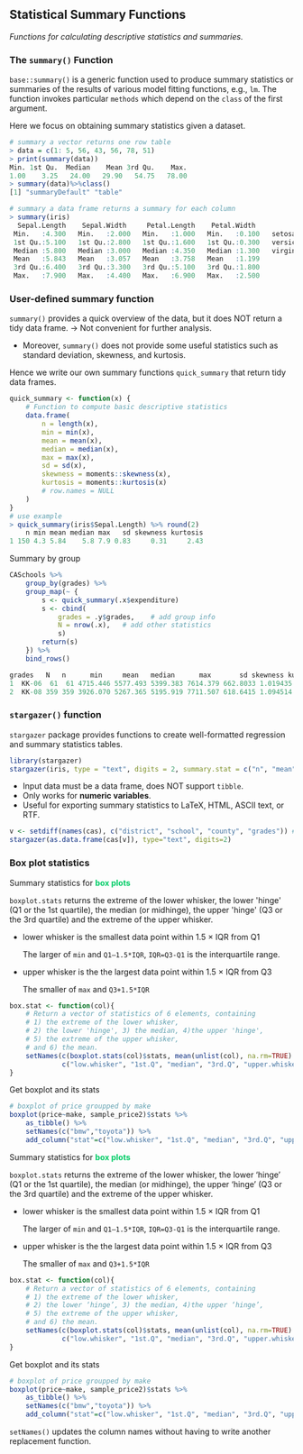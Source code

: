 
## Statistical Summary Functions

*Functions for calculating descriptive statistics and summaries.*

### The `summary()` Function

`base::summary()` is a generic function used to produce summary statistics or summaries of the results of various model fitting functions, e.g., `lm`. The function invokes particular `methods` which depend on the `class` of the first argument.

Here we focus on obtaining summary statistics given a dataset.

```r
# summary a vector returns one row table
> data = c(1: 5, 56, 43, 56, 78, 51)
> print(summary(data))
Min. 1st Qu.  Median    Mean 3rd Qu.    Max. 
1.00    3.25   24.00   29.90   54.75   78.00 
> summary(data)%>%class()
[1] "summaryDefault" "table"  

# summary a data frame returns a summary for each column
> summary(iris)
  Sepal.Length    Sepal.Width     Petal.Length    Petal.Width          Species  
 Min.   :4.300   Min.   :2.000   Min.   :1.000   Min.   :0.100   setosa    :50  
 1st Qu.:5.100   1st Qu.:2.800   1st Qu.:1.600   1st Qu.:0.300   versicolor:50  
 Median :5.800   Median :3.000   Median :4.350   Median :1.300   virginica :50  
 Mean   :5.843   Mean   :3.057   Mean   :3.758   Mean   :1.199                  
 3rd Qu.:6.400   3rd Qu.:3.300   3rd Qu.:5.100   3rd Qu.:1.800                  
 Max.   :7.900   Max.   :4.400   Max.   :6.900   Max.   :2.500 
```



### User-defined summary function

`summary()` provides a quick overview of the data, but it does NOT return a tidy data frame. → Not convenient for further analysis.

- Moreover, `summary()` does not provide some useful statistics such as standard deviation, skewness, and kurtosis.

Hence we write our own summary functions `quick_summary` that return tidy data frames.

```r
quick_summary <- function(x) {
    # Function to compute basic descriptive statistics
    data.frame(
        n = length(x),
        min = min(x),
        mean = mean(x),
        median = median(x),
        max = max(x),
        sd = sd(x),
        skewness = moments::skewness(x),
        kurtosis = moments::kurtosis(x)
        # row.names = NULL
    )
}
# use example
> quick_summary(iris$Sepal.Length) %>% round(2)
    n min mean median max   sd skewness kurtosis
1 150 4.3 5.84    5.8 7.9 0.83     0.31     2.43
```

Summary by group 

```r
CASchools %>%
    group_by(grades) %>%
    group_map(~ {
        s <- quick_summary(.x$expenditure)
        s <- cbind(
            grades = .y$grades,    # add group info
            N = nrow(.x),   # add other statistics
            s)
        return(s)
    }) %>%
    bind_rows()

grades   N   n      min     mean   median      max       sd skewness kurtosis
1  KK-06  61  61 4715.446 5577.493 5399.383 7614.379 662.8033 1.019435 3.309185
2  KK-08 359 359 3926.070 5267.365 5195.919 7711.507 618.6415 1.094514 5.284716
```


### `stargazer()` function

`stargazer` package provides functions to create well-formatted regression and summary statistics tables. 

```r
library(stargazer)
stargazer(iris, type = "text", digits = 2, summary.stat = c("n", "mean", "median", "sd", "min", "p25", "p75", "max"))
```

- Input data must be a data frame, does NOT support `tibble`.
- Only works for <span class="env-green">**numeric variables**</span>.
- Useful for exporting summary statistics to LaTeX, HTML, ASCII text, or RTF.

```r
v <- setdiff(names(cas), c("district", "school", "county", "grades")) # exclude non-numeric variables
stargazer(as.data.frame(cas[v]), type="text", digits=2)
```


### Box plot statistics

Summary statistics for <span style='color:#00CC66'>**box plots**</span>

`boxplot.stats` returns the extreme of the lower whisker, the lower 'hinge' (Q1 or the 1st quartile), the median (or midhinge), the upper 'hinge' (Q3 or the 3rd quartile) and the extreme of the upper whisker.

- lower whisker is the smallest data point within 1.5 × IQR from Q1

  The larger of `min` and  `Q1–1.5*IQR`, `IQR=Q3-Q1` is the interquartile range.

- upper whisker is the the largest data point within 1.5 × IQR from Q3

  The smaller of `max` and `Q3+1.5*IQR`

```R
box.stat <- function(col){
    # Return a vector of statistics of 6 elements, containing 
    # 1) the extreme of the lower whisker, 
    # 2) the lower 'hinge', 3) the median, 4)the upper 'hinge', 
    # 5) the extreme of the upper whisker,
    # and 6) the mean.
    setNames(c(boxplot.stats(col)$stats, mean(unlist(col), na.rm=TRUE) ),
             c("low.whisker", "1st.Q", "median", "3rd.Q", "upper.whisker", "mean") )
}
```

Get boxplot and its stats

```r
# boxplot of price groupped by make
boxplot(price~make, sample_price2)$stats %>% 
    as_tibble() %>% 
    setNames(c("bmw","toyota")) %>% 
    add_column("stat"=c("low.whisker", "1st.Q", "median", "3rd.Q", "upper.whisker"), .before=1)
```



Summary statistics for <span style='color:#00CC66'>**box plots**</span>

`boxplot.stats` returns the extreme of the lower whisker, the lower ‘hinge’ (Q1 or the 1st quartile), the median (or midhinge), the upper ‘hinge’ (Q3 or the 3rd quartile) and the extreme of the upper whisker.

- lower whisker is the smallest data point within 1.5 × IQR from Q1

  The larger of `min` and  `Q1–1.5*IQR`, `IQR=Q3-Q1` is the interquartile range.

- upper whisker is the the largest data point within 1.5 × IQR from Q3

  The smaller of `max` and `Q3+1.5*IQR`

```R
box.stat <- function(col){
    # Return a vector of statistics of 6 elements, containing 
    # 1) the extreme of the lower whisker, 
    # 2) the lower ‘hinge’, 3) the median, 4)the upper ‘hinge’, 
    # 5) the extreme of the upper whisker,
    # and 6) the mean.
    setNames(c(boxplot.stats(col)$stats, mean(unlist(col), na.rm=TRUE) ),
             c("low.whisker", "1st.Q", "median", "3rd.Q", "upper.whisker", "mean") )
}
```

Get boxplot and its stats

```r
# boxplot of price groupped by make
boxplot(price~make, sample_price2)$stats %>% 
    as_tibble() %>% 
    setNames(c("bmw","toyota")) %>% 
    add_column("stat"=c("low.whisker", "1st.Q", "median", "3rd.Q", "upper.whisker"), .before=1)
```

`setNames()`	updates the column names without having to write another replacement function.


